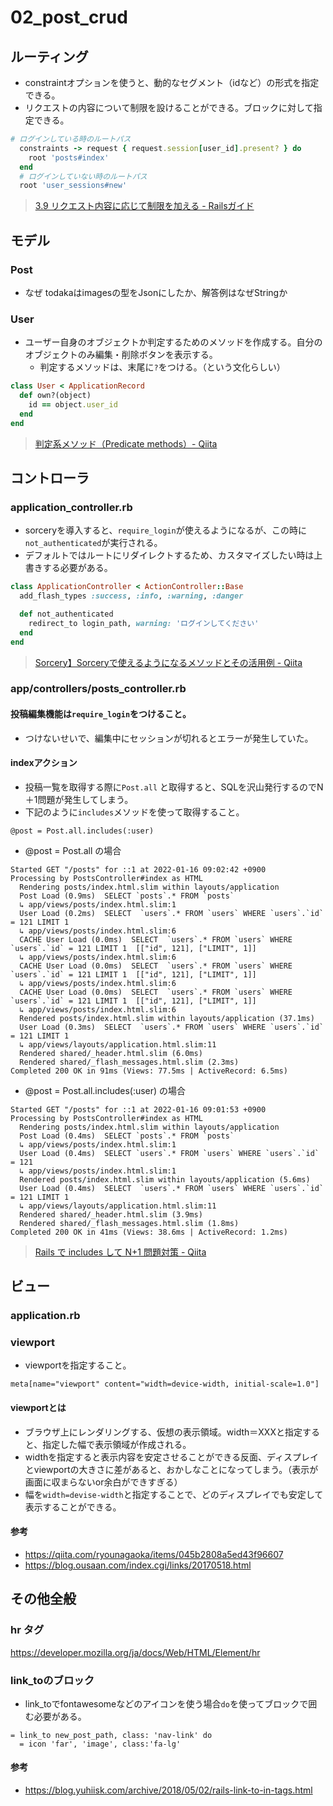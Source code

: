 # 02_post_crud

## ルーティング
- constraintオプションを使うと、動的なセグメント（idなど）の形式を指定できる。
- リクエストの内容について制限を設けることができる。ブロックに対して指定できる。
```rb
# ログインしている時のルートパス
  constraints -> request { request.session[user_id].present? } do
    root 'posts#index'
  end
  # ログインしていない時のルートパス
  root 'user_sessions#new'
```
> [3.9 リクエスト内容に応じて制限を加える - Railsガイド](https://railsguides.jp/routing.html#%E3%83%AA%E3%82%AF%E3%82%A8%E3%82%B9%E3%83%88%E5%86%85%E5%AE%B9%E3%81%AB%E5%BF%9C%E3%81%98%E3%81%A6%E5%88%B6%E9%99%90%E3%82%92%E5%8A%A0%E3%81%88%E3%82%8B)

## モデル
### Post
- なぜ todakaはimagesの型をJsonにしたか、解答例はなぜStringか

### User
- ユーザー自身のオブジェクトか判定するためのメソッドを作成する。自分のオブジェクトのみ編集・削除ボタンを表示する。
  - 判定するメソッドは、末尾に`?`をつける。（という文化らしい）

```rb
class User < ApplicationRecord
  def own?(object)
    id == object.user_id
  end
end
```
> [判定系メソッド（Predicate methods）- Qiita](https://qiita.com/qpSHiNqp/items/7bcb0492c777a488ceba#:~:text=%E3%82%8F%E3%81%AA%E3%81%84%E3%83%A1%E3%82%BD%E3%83%83%E3%83%89-,%E5%88%A4%E5%AE%9A%E7%B3%BB%E3%83%A1%E3%82%BD%E3%83%83%E3%83%89%EF%BC%88Predicate%20methods%EF%BC%89,-true%E3%81%8Bfalse)

## コントローラ
### application_controller.rb
- sorceryを導入すると、`require_login`が使えるようになるが、この時に`not_authenticated`が実行される。
- デフォルトではルートにリダイレクトするため、カスタマイズしたい時は上書きする必要がある。
```rb
class ApplicationController < ActionController::Base
  add_flash_types :success, :info, :warning, :danger

  def not_authenticated
    redirect_to login_path, warning: 'ログインしてください'
  end
end
```
> [Sorcery】Sorceryで使えるようになるメソッドとその活用例 - Qiita](https://qiita.com/aiandrox/items/65317517954d8d44d957)

### app/controllers/posts_controller.rb
#### 投稿編集機能は`require_login`をつけること。
- つけないせいで、編集中にセッションが切れるとエラーが発生していた。

#### indexアクション
- 投稿一覧を取得する際に`Post.all` と取得すると、SQLを沢山発行するのでN＋1問題が発生してしまう。
- 下記のように`includes`メソッドを使って取得すること。
```
@post = Post.all.includes(:user)
```
- @post = Post.all の場合
```
Started GET "/posts" for ::1 at 2022-01-16 09:02:42 +0900
Processing by PostsController#index as HTML
  Rendering posts/index.html.slim within layouts/application
  Post Load (0.9ms)  SELECT `posts`.* FROM `posts`
  ↳ app/views/posts/index.html.slim:1
  User Load (0.2ms)  SELECT  `users`.* FROM `users` WHERE `users`.`id` = 121 LIMIT 1
  ↳ app/views/posts/index.html.slim:6
  CACHE User Load (0.0ms)  SELECT  `users`.* FROM `users` WHERE `users`.`id` = 121 LIMIT 1  [["id", 121], ["LIMIT", 1]]
  ↳ app/views/posts/index.html.slim:6
  CACHE User Load (0.0ms)  SELECT  `users`.* FROM `users` WHERE `users`.`id` = 121 LIMIT 1  [["id", 121], ["LIMIT", 1]]
  ↳ app/views/posts/index.html.slim:6
  CACHE User Load (0.0ms)  SELECT  `users`.* FROM `users` WHERE `users`.`id` = 121 LIMIT 1  [["id", 121], ["LIMIT", 1]]
  ↳ app/views/posts/index.html.slim:6
  Rendered posts/index.html.slim within layouts/application (37.1ms)
  User Load (0.3ms)  SELECT  `users`.* FROM `users` WHERE `users`.`id` = 121 LIMIT 1
  ↳ app/views/layouts/application.html.slim:11
  Rendered shared/_header.html.slim (6.0ms)
  Rendered shared/_flash_messages.html.slim (2.3ms)
Completed 200 OK in 91ms (Views: 77.5ms | ActiveRecord: 6.5ms)
```
- @post = Post.all.includes(:user) の場合
```
Started GET "/posts" for ::1 at 2022-01-16 09:01:53 +0900
Processing by PostsController#index as HTML
  Rendering posts/index.html.slim within layouts/application
  Post Load (0.4ms)  SELECT `posts`.* FROM `posts`
  ↳ app/views/posts/index.html.slim:1
  User Load (0.4ms)  SELECT `users`.* FROM `users` WHERE `users`.`id` = 121
  ↳ app/views/posts/index.html.slim:1
  Rendered posts/index.html.slim within layouts/application (5.6ms)
  User Load (0.4ms)  SELECT  `users`.* FROM `users` WHERE `users`.`id` = 121 LIMIT 1
  ↳ app/views/layouts/application.html.slim:11
  Rendered shared/_header.html.slim (3.9ms)
  Rendered shared/_flash_messages.html.slim (1.8ms)
Completed 200 OK in 41ms (Views: 38.6ms | ActiveRecord: 1.2ms)
```
> [Rails で includes して N+1 問題対策 - Qiita](https://qiita.com/hirotakasasaki/items/e0be0b3fd7b0eb350327)

## ビュー
### application.rb
### viewport
- viewportを指定すること。
```
meta[name="viewport" content="width=device-width, initial-scale=1.0"]
```
#### viewportとは
- ブラウザ上にレンダリングする、仮想の表示領域。width＝XXXと指定すると、指定した幅で表示領域が作成される。
- widthを指定すると表示内容を安定させることができる反面、ディスプレイとviewportの大きさに差があると、おかしなことになってしまう。（表示が画面に収まらないor余白ができすぎる）
- 幅を`width=devise-width`と指定することで、どのディスプレイでも安定して表示することができる。
#### 参考
- https://qiita.com/ryounagaoka/items/045b2808a5ed43f96607
- https://blog.ousaan.com/index.cgi/links/20170518.html

## その他全般
### hr タグ
https://developer.mozilla.org/ja/docs/Web/HTML/Element/hr

### link_toのブロック
- link_toでfontawesomeなどのアイコンを使う場合`do`を使ってブロックで囲む必要がある。
```
= link_to new_post_path, class: 'nav-link' do
  = icon 'far', 'image', class:'fa-lg'
```
#### 参考
- https://blog.yuhiisk.com/archive/2018/05/02/rails-link-to-in-tags.html

